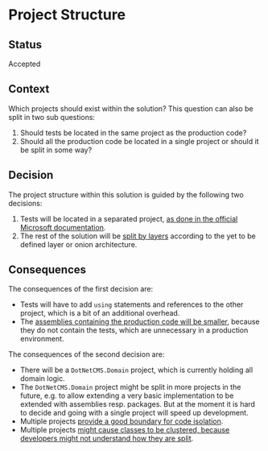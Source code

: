 # Project Structure

## Status

Accepted

## Context

Which projects should exist within the solution? This question can also be split in two sub questions:

1. Should tests be located in the same project as the production code?
2. Should all the production code be located in a single project or should it be split in some way?

## Decision

The project structure within this solution is guided by the following two decisions:

1. Tests will be located in a separated project, [as done in the official Microsoft
documentation](https://docs.microsoft.com/en-us/dotnet/core/testing/unit-testing-with-dotnet-test).
2. The rest of the solution will be [split by layers](https://softwareengineering.stackexchange.com/a/373533/172973)
according to the yet to be defined layer or onion architecture.

## Consequences

The consequences of the first decision are:

- Tests will have to add `using` statements and references to the other project, which is a bit of an additional
overhead.
- The [assemblies containing the production code will be smaller](https://stackoverflow.com/a/347177/1292378), because
they do not contain the tests, which are unnecessary in a production environment.


The consequences of the second decision are:

- There will be a `DotNetCMS.Domain` project, which is currently holding all domain logic.
- The `DotNetCMS.Domain` project might be split in more projects in the future, e.g. to allow extending a very basic
implementation to be extended with assemblies resp. packages. But at the moment it is hard to decide and going with a
single project will speed up development.
- Multiple projects [provide a good boundary for code isolation](https://stackoverflow.com/a/2658726/1292378).
- Multiple projects [might cause classes to be clustered, because developers might not understand how they are
split](https://stackoverflow.com/a/2658726/1292378).
